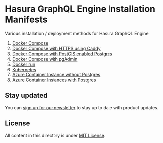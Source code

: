 # Hasura GraphQL Engine Installation Manifests

Various installation / deployment methods for Hasura GraphQL Engine

1. [Docker Compose](docker-compose)
2. [Docker Compose with HTTPS using Caddy](docker-compose-https)
3. [Docker Compose with PostGIS enabled Postgres](docker-compose-postgis)
4. [Docker Compose with pgAdmin](docker-compose-pgadmin)
5. [Docker run](docker-run)
6. [Kubernetes](kubernetes)
7. [Azure Container Instance without Postgres](azure-container)
8. [Azure Container Instances with Postgres](azure-container-with-pg)

## Stay updated

You can [sign up for our newsletter](https://hasura.io/newsletter/) to stay up to date with product updates.

## License

All content in this directory is under [MIT License](../LICENSE-community).

